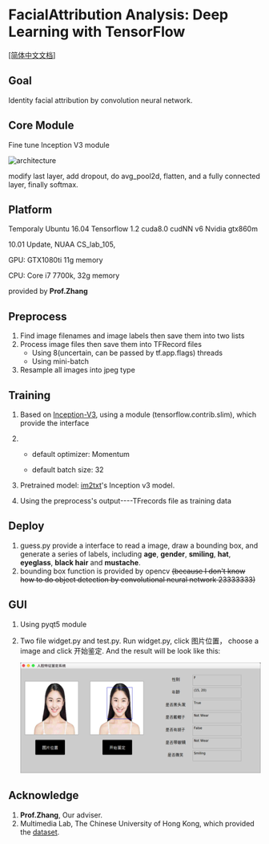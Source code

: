 FacialAttribution Analysis:  Deep Learning with TensorFlow
============================================================

[[简体中文文档]](https://github.com/RebornHugo/FacialAttribution/blob/master/README-cn.md)

## Goal

Identity facial attribution by convolution neural network.

## Core Module
Fine tune Inception V3 module

![architecture](https://2.bp.blogspot.com/-9KD48z54MBs/V8cVz11fM0I/AAAAAAAABKM/sCC0vVEz_dMOsyb0D8AFwqkrrCavdlkSACLcB/s640/image02.png)

modify last layer, add dropout, do avg_pool2d, flatten, and a fully connected layer, finally softmax.

## Platform
Temporaly Ubuntu 16.04 Tensorflow 1.2 cuda8.0 cudNN v6 Nvidia gtx860m

10.01 Update, NUAA CS_lab_105, 

GPU: GTX1080ti 11g memory 

CPU: Core i7 7700k, 32g memory 

provided by **Prof.Zhang**

## Preprocess
1. Find image filenames and image labels then save them into two lists 
2. Process image files then save them into TFRecord files
   * Using 8(uncertain, can be passed by tf.app.flags) threads
   * Using mini-batch
3. Resample all images into jpeg type

## Training
1. Based on [Inception-V3](https://arxiv.org/abs/1512.00567), using a module (tensorflow.contrib.slim), which provide the interface

2. ​

   * default optimizer: Momentum


   * default batch size: 32

3. Pretrained model: [im2txt](https://github.com/tensorflow/models/tree/master/research/im2txt#download-the-inception-v3-checkpoint)'s Inception v3 model.

4. Using the preprocess's output----TFrecords file as training data

## Deploy

1. guess.py provide a interface to read a image, draw a bounding box, and generate a series of labels, including **age**, **gender**, **smiling**, **hat**, **eyeglass**, **black hair** and **mustache**.
2. bounding box function is provided by opencv   ~~(because I don't know how to do object detection by convolutional neural network 23333333)~~ 

## GUI

1. Using pyqt5 module

2. Two file widget.py and test.py.  Run widget.py, click 图片位置， choose a image and click 开始鉴定. And the result will be look like this: 

   ![demo1](./demo/demo1.png)





## Acknowledge

1. **Prof.Zhang**, Our adviser. 
2. Multimedia Lab, The Chinese University of Hong Kong, which provided the [dataset](http://mmlab.ie.cuhk.edu.hk/projects/CelebA.html).
